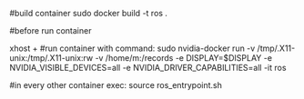 #build container
sudo docker build -t ros .

#before run container

xhost +
#run container with command:
sudo nvidia-docker run -v /tmp/.X11-unix:/tmp/.X11-unix:rw  -v /home/m:/records -e DISPLAY=$DISPLAY -e NVIDIA_VISIBLE_DEVICES=all -e NVIDIA_DRIVER_CAPABILITIES=all -it ros 

#in every other container exec:
source ros_entrypoint.sh

